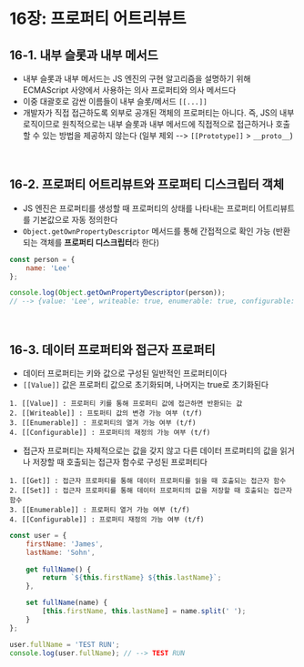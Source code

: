 # 16장: 프로퍼티 어트리뷰트
## 16-1. 내부 슬롯과 내부 메서드
- 내부 슬롯과 내부 메서드는 JS 엔진의 구현 알고리즘을 설명하기 위해 ECMAScript 사양에서 사용하는 의사 프로퍼티와 의사 메서드다 
- 이중 대괄호로 감싼 이름들이 내부 슬롯/메서드 `[[...]]`
- 개발자가 직접 접근하도록 외부로 공개된 객체의 프로퍼티는 아니다. 즉, JS의 내부 로직이므로 원칙적으로는 내부 슬롯과 내부 메서드에 직접적으로 접근하거나 호출할 수 있는 방법을 제공하지 않는다 (일부 제외 --> `[[Prototype]]` > `__proto__`)

<br>

## 16-2. 프로퍼티 어트리뷰트와 프로퍼티 디스크립터 객체
- JS 엔진은 프로퍼티를 생성할 때 프로퍼티의 상태를 나타내는 프로퍼티 어트리뷰트를 기본값으로 자동 정의한다 
- `Object.getOwnPropertyDescriptor` 메서드를 통해 간접적으로 확인 가능 (반환되는 객체를 **프로퍼티 디스크립터**라 한다)
```javascript
const person = { 
    name: 'Lee'
};

console.log(Object.getOwnPropertyDescriptor(person));
// --> {value: 'Lee', writeable: true, enumerable: true, configurable: true}
```

<br>

## 16-3. 데이터 프로퍼티와 접근자 프로퍼티
- 데이터 프로퍼티는 키와 값으로 구성된 일반적인 프로퍼티이다
- `[[Value]]` 값은 프로퍼티 값으로 초기화되며, 나머지는 true로 초기화된다 
```
1. [[Value]] : 프로퍼티 키를 통해 프로퍼티 값에 접근하면 반환되는 값 
2. [[Writeable]] : 프토퍼티 값의 변경 가능 여부 (t/f)
3. [[Enumerable]] : 프로퍼티의 열겨 가능 여부 (t/f)
4. [[Configurable]] : 프로퍼티의 재정의 가능 여부 (t/f)
```
- 접근자 프로퍼티는 자체적으로는 값을 갖지 않고 다른 데이터 프로퍼티의 값을 읽거나 저장할 때 호출되는 접근자 함수로 구성된 프로퍼티다 

```
1. [[Get]] : 접근자 프로퍼티를 통해 데이터 프로퍼티를 읽을 때 호출되는 접근자 함수 
2. [[Set]] : 접근자 프로퍼티를 통해 데이터 프로퍼티의 값을 저장할 때 호출되는 접근자 함수 
3. [[Enumerable]] : 프로퍼티 열거 가능 여부 (t/f)
4. [[Configurable]] : 프로퍼티 재정의 가능 여부 (t/f)
```
```javascript
const user = {
    firstName: 'James',
    lastName: 'Sohn',
    
    get fullName() {
        return `${this.firstName} ${this.lastName}`;
    },

    set fullName(name) {
        [this.firstName, this.lastName] = name.split(' ');
    }
};

user.fullName = 'TEST RUN';
console.log(user.fullName); // --> TEST RUN
```

